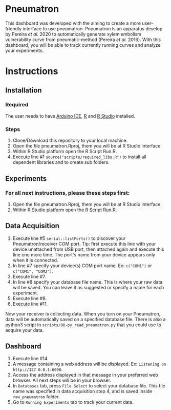 # Pneumatron

This dashboard was developed with the aiming to create a more user-friendly interface to use pneumatron.
Pneumatron is an apparatus develop by Pereira <i>et al.</i> 2020 to automatically generate xylem embolism vulnerability curve from pneumatic-method (Pereira  <i>et al.</i> 2016).
With this dashboard, you will be able to track currently running curves and analyze your experiments.

# Instructions

## Installation

### Required
The user needs to have [Arduino IDE](https://www.arduino.cc/en/software), [R](https://cran.r-project.org/bin/windows/base/) and [R Studio](https://www.rstudio.com/products/rstudio/download/) installed.

### Steps

1. Clone/Download this repository to your local machine.
2. Open the file pneumatron.Rproj, them you will be at R Studio interface.
3. Within R Studio platform open the R Script Run.R.
4. Execute line #1 `source("scripts/required_libs.R")` to install all dependent libraries and to create sub folders.

## Experiments
### For all next instructions, please these steps first:

1. Open the file pneumatron.Rproj, them you will be at R Studio interface.
2. Within R Studio platform open the R Script Run.R.

## Data Acquisition

1. Execute line #5 `serial::listPorts()` to discover your Pneumatron/receiver COM port. Tip: first execute this line with your device unattached from USB port, then attached again and execute this line one more time. The port's name from your device appears only when it is connected.
2. In line #7 specify your device(s) COM port name. Ex: `c("COM1")` or `c("COM1", "COM2")`.
3. Execute line #7.
4. In line #8 specify your database file name. This is where your raw data will be saved. You can leave it as suggested or specify a name for each experiment.
5. Execute line #8.
6. Execute line #11.

Now your receiver is collecting data. When you turn on your Pneumatron, data will be automatically saved on a specified database file.
There is also a python3 script in `scripts/00-py_read_pneumatron.py` that you could use to acquire your data.

## Dashboard

1. Execute line #14
2. A message containing a web address will be displayed. Ex: `Listening on http://127.0.0.1:6098`.
3. Access the address displayed in that message in your preferred web browser. All next steps will be in your browser.
4. In `Databases` tab, press `File Select` to select your database file. This file name was specified in data acquisition step 4, and is saved inside `raw_pneumatron` folder.
5. Go to `Running Experiments` tab to track your current data.



